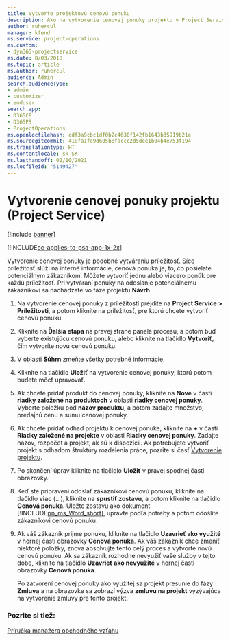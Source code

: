 ```yaml
---
title: Vytvorte projektovú cenovú ponuku
description: Ako na vytvorenie cenovej ponuky projektu v Project Service
author: ruhercul
manager: kfend
ms.service: project-operations
ms.custom:
- dyn365-projectservice
ms.date: 8/03/2018
ms.topic: article
ms.author: ruhercul
audience: Admin
search.audienceType:
- admin
- customizer
- enduser
search.app:
- D365CE
- D365PS
- ProjectOperations
ms.openlocfilehash: cdf3a9cbc1df0b2c4630f142fb1643b35919b21e
ms.sourcegitcommit: 418fa1fe9d605b8faccc2d5dee1b04b4e753f194
ms.translationtype: HT
ms.contentlocale: sk-SK
ms.lasthandoff: 02/10/2021
ms.locfileid: "5149427"
---
```

# <a name="create-a-project-quote-project-service"></a>Vytvorenie cenovej ponuky projektu (Project Service)

[!include [banner](../includes/psa-now-project-operations.md)]

[!INCLUDE[cc-applies-to-psa-app-1x-2x](../includes/cc-applies-to-psa-app-1x-2x.md)]

Vytvorenie cenovej ponuky je podobné vytváraniu príležitosť. Síce príležitosť slúži na interné informácie, cenová ponuka je, to, čo posielate potenciálnym zákazníkom. Môžete vytvoriť jednu alebo viacero ponúk pre každú príležitosť. Pri vytváraní ponuky na odoslanie potenciálnemu zákazníkovi sa nachádzate vo fáze projektu **Návrh**.  
  
1. Na vytvorenie cenovej ponuky z príležitostí prejdite na **Project Service > Príležitosti**, a potom kliknite na príležitosť, pre ktorú chcete vytvoriť cenovú ponuku.  
  
2. Kliknite na **Ďalšia etapa** na pravej strane panela procesu, a potom buď vyberte existujúcu cenovú ponuku, alebo kliknite na tlačidlo **Vytvoriť**, čím vytvoríte novú cenovú ponuku.  
  
3. V oblasti **Súhrn** zmeňte všetky potrebné informácie.  
  
4. Kliknite na tlačidlo **Uložiť** na vytvorenie cenovej ponuky, ktorú potom budete môcť upravovať.  
  
5. Ak chcete pridať produkt do cenovej ponuky, kliknite na **Nové** v časti **riadky založené na produktoch** v oblasti **riadky cenovej ponuky**. Vyberte položku pod **názov produktu**, a potom zadajte množstvo, predajnú cenu a sumu cenovej ponuky.  
  
6. Ak chcete pridať odhad projektu k cenovej ponuke, kliknite na **+** v časti **Riadky založené na projekte** v oblasti **Riadky cenovej ponuky**. Zadajte názov, rozpočet a projekt, ak sú k dispozícii. Ak potrebujete vytvoriť projekt s odhadom štruktúry rozdelenia práce, pozrite si časť [Vytvorenie projektu](../psa/create-project.md).  
  
7. Po skončení úprav kliknite na tlačidlo **Uložiť** v pravej spodnej časti obrazovky.  
  
8. Keď ste pripravení odoslať zákazníkovi cenovú ponuku, kliknite na tlačidlo **viac** (...), kliknite na **spustiť zostavu**, a potom kliknite na tlačidlo **Cenová ponuka**. Uložte zostavu ako dokument [!INCLUDE[pn_ms_Word_short](../includes/pn-ms-word-short.md)], upravte podľa potreby a potom odošlite zákazníkovi cenovú ponuku.  
  
9. Ak váš zákazník prijme ponuku, kliknite na tlačidlo **Uzavrieť ako využité** v hornej časti obrazovky **Cenová ponuka**. Ak váš zákazník chce zmeniť niektoré položky, znova absolvujte tento celý proces a vytvorte novú cenovú ponuku. Ak sa zákazník rozhodne nevyužiť vaše služby v tejto dobe, kliknite na tlačidlo **Uzavrieť ako nevyužité** v hornej časti obrazovky **Cenová ponuka**.  
  
   Po zatvorení cenovej ponuky ako využitej sa projekt presunie do fázy **Zmluva** a na obrazovke sa zobrazí výzva **zmluvu na projekt** vyzývajúca na vytvorenie zmluvy pre tento projekt.  
  
### <a name="see-also"></a>Pozrite si tiež:  
 [Príručka manažéra obchodného vzťahu](../psa/account-manager-guide.md)
